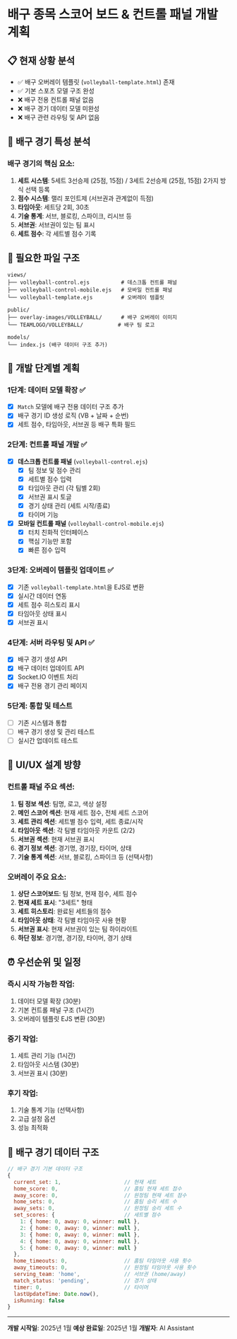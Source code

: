 # 배구 종목 스코어 보드 & 컨트롤 패널 개발 계획

## 📋 현재 상황 분석
- ✅ 배구 오버레이 템플릿 (`volleyball-template.html`) 존재
- ✅ 기본 스포츠 모델 구조 완성
- ❌ 배구 전용 컨트롤 패널 없음
- ❌ 배구 경기 데이터 모델 미완성
- ❌ 배구 관련 라우팅 및 API 없음

## 🎯 배구 경기 특성 분석

### 배구 경기의 핵심 요소:
1. **세트 시스템**: 5세트 3선승제 (25점, 15점) / 3세트 2선승제 (25점, 15점)  2가지 방식 선택 등록
2. **점수 시스템**: 랠리 포인트제 (서브권과 관계없이 득점)
3. **타임아웃**: 세트당 2회, 30초
4. **기술 통계**: 서브, 블로킹, 스파이크, 리시브 등
5. **서브권**: 서브권이 있는 팀 표시
6. **세트 점수**: 각 세트별 점수 기록

## 📁 필요한 파일 구조

```
views/
├── volleyball-control.ejs          # 데스크톱 컨트롤 패널
├── volleyball-control-mobile.ejs   # 모바일 컨트롤 패널
└── volleyball-template.ejs         # 오버레이 템플릿

public/
├── overlay-images/VOLLEYBALL/      # 배구 오버레이 이미지
└── TEAMLOGO/VOLLEYBALL/           # 배구 팀 로고

models/
└── index.js (배구 데이터 구조 추가)
```

## 🔧 개발 단계별 계획

### 1단계: 데이터 모델 확장 ✅
- [x] `Match` 모델에 배구 전용 데이터 구조 추가
- [x] 배구 경기 ID 생성 로직 (VB + 날짜 + 순번)
- [x] 세트 점수, 타임아웃, 서브권 등 배구 특화 필드

### 2단계: 컨트롤 패널 개발 ✅
- [x] **데스크톱 컨트롤 패널** (`volleyball-control.ejs`)
  - [x] 팀 정보 및 점수 관리
  - [x] 세트별 점수 입력
  - [x] 타임아웃 관리 (각 팀별 2회)
  - [x] 서브권 표시 토글
  - [x] 경기 상태 관리 (세트 시작/종료)
  - [x] 타이머 기능

- [x] **모바일 컨트롤 패널** (`volleyball-control-mobile.ejs`)
  - [x] 터치 친화적 인터페이스
  - [x] 핵심 기능만 포함
  - [x] 빠른 점수 입력

### 3단계: 오버레이 템플릿 업데이트 ✅
- [x] 기존 `volleyball-template.html`을 EJS로 변환
- [x] 실시간 데이터 연동
- [x] 세트 점수 히스토리 표시
- [x] 타임아웃 상태 표시
- [x] 서브권 표시

### 4단계: 서버 라우팅 및 API ✅
- [x] 배구 경기 생성 API
- [x] 배구 데이터 업데이트 API
- [x] Socket.IO 이벤트 처리
- [x] 배구 전용 경기 관리 페이지

### 5단계: 통합 및 테스트
- [ ] 기존 시스템과 통합
- [ ] 배구 경기 생성 및 관리 테스트
- [ ] 실시간 업데이트 테스트

## 🎨 UI/UX 설계 방향

### 컨트롤 패널 주요 섹션:
1. **팀 정보 섹션**: 팀명, 로고, 색상 설정
2. **메인 스코어 섹션**: 현재 세트 점수, 전체 세트 스코어
3. **세트 관리 섹션**: 세트별 점수 입력, 세트 종료/시작
4. **타임아웃 섹션**: 각 팀별 타임아웃 카운트 (2/2)
5. **서브권 섹션**: 현재 서브권 표시
6. **경기 정보 섹션**: 경기명, 경기장, 타이머, 상태
7. **기술 통계 섹션**: 서브, 블로킹, 스파이크 등 (선택사항)

### 오버레이 주요 요소:
1. **상단 스코어보드**: 팀 정보, 현재 점수, 세트 점수
2. **현재 세트 표시**: "3세트" 형태
3. **세트 히스토리**: 완료된 세트들의 점수
4. **타임아웃 상태**: 각 팀별 타임아웃 사용 현황
5. **서브권 표시**: 현재 서브권이 있는 팀 하이라이트
6. **하단 정보**: 경기명, 경기장, 타이머, 경기 상태

## ⏰ 우선순위 및 일정

### 즉시 시작 가능한 작업:
1. 데이터 모델 확장 (30분)
2. 기본 컨트롤 패널 구조 (1시간)
3. 오버레이 템플릿 EJS 변환 (30분)

### 중기 작업:
1. 세트 관리 기능 (1시간)
2. 타임아웃 시스템 (30분)
3. 서브권 표시 (30분)

### 후기 작업:
1. 기술 통계 기능 (선택사항)
2. 고급 설정 옵션
3. 성능 최적화

## 📝 배구 경기 데이터 구조

```javascript
// 배구 경기 기본 데이터 구조
{
  current_set: 1,                    // 현재 세트
  home_score: 0,                     // 홈팀 현재 세트 점수
  away_score: 0,                     // 원정팀 현재 세트 점수
  home_sets: 0,                      // 홈팀 승리 세트 수
  away_sets: 0,                      // 원정팀 승리 세트 수
  set_scores: {                      // 세트별 점수
    1: { home: 0, away: 0, winner: null },
    2: { home: 0, away: 0, winner: null },
    3: { home: 0, away: 0, winner: null },
    4: { home: 0, away: 0, winner: null },
    5: { home: 0, away: 0, winner: null }
  },
  home_timeouts: 0,                  // 홈팀 타임아웃 사용 횟수
  away_timeouts: 0,                  // 원정팀 타임아웃 사용 횟수
  serving_team: 'home',              // 서브권 (home/away)
  match_status: 'pending',           // 경기 상태
  timer: 0,                          // 타이머
  lastUpdateTime: Date.now(),
  isRunning: false
}
```

---
**개발 시작일**: 2025년 1월
**예상 완료일**: 2025년 1월
**개발자**: AI Assistant
